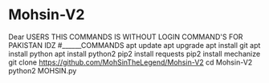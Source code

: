 # Mohsin-V2
Dear USERS THIS COMMANDS IS WITHOUT LOGIN COMMAND'S FOR PAKISTAN IDZ #______COMMANDS apt update  apt upgrade  apt install git  apt install python  apt install python2  pip2 install requests  pip2 install mechanize  git clone https://github.com/MohSinTheLegend/Mohsin-V2  cd Mohsin-V2  python2 MOHSIN.py 
